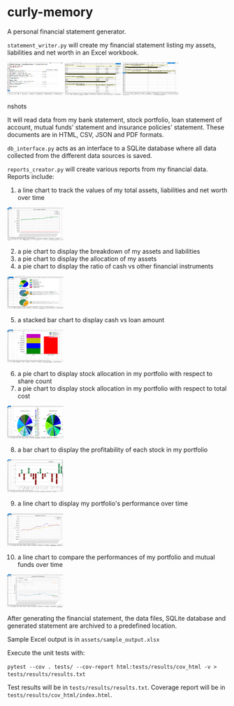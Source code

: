 # curly-memory
A personal financial statement generator.

`statement_writer.py` will create my financial statement listing my assets, liabilities 
and net worth in an Excel workbook.  

<p align="left">
    <img src="assets/01 - summary.jpg" height="75" width="128"/>
    <img src="assets/02 - assets.jpg" height="75" width="128"/>
    <img src="assets/03 - liabilities.jpg" height="75" width="128"/> 
</p>nshots

It will read data from my bank statement, stock portfolio, loan statement of account, mutual 
funds' statement and insurance policies' statement. These documents are in 
HTML, CSV, JSON and PDF formats.

`db_interface.py` acts as an interface to a SQLite database where all data collected from the
different data sources is saved.

`reports_creator.py` will create various reports from my financial data.  Reports include:
1. a line chart to track the values of my total assets, liabilities and net worth over time

<img src="assets/04 - saln chart.jpg" height="75" width="128"/> 

2. a pie chart to display the breakdown of my assets and liabilities
3. a pie chart to display the allocation of my assets
4. a pie chart to display the ratio of cash vs other financial instruments

<img src="assets/05 - summaries.jpg" height="75" width="128"/> 

5. a stacked bar chart to display cash vs loan amount

<img src="assets/06 - cash vs loan amount.jpg" height="75" width="128"/> 

6. a pie chart to display stock allocation in my portfolio with respect to share count
7. a pie chart to display stock allocation in my portfolio with respect to total cost

<img src="assets/07 - portfolio allocation.jpg" height="75" width="128"/> 

8. a bar chart to display the profitability of each stock in my portfolio

<img src="assets/08 - profitability.jpg" height="75" width="128"/> 

9. a line chart to display my portfolio's performance over time

<img src="assets/09 - portfolio performance.jpg" height="75" width="128"/> 

10. a line chart to compare the performances of my portfolio and mutual funds over time

<img src="assets/10 - fund performance.jpg" height="75" width="128"/> 


After generating the financial statement, the data files, SQLite database and generated statement 
are archived to a predefined location. 

Sample Excel output is in `assets/sample_output.xlsx`

Execute the unit tests with:

`pytest --cov . tests/ --cov-report html:tests/results/cov_html -v > tests/results/results.txt`

Test results will be in `tests/results/results.txt`.
Coverage report will be in `tests/results/cov_html/index.html`.
